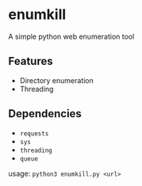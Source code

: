 # enumkill
A simple python web enumeration tool

## Features
- Directory enumeration
- Threading

## Dependencies
- `requests`
- `sys`
- `threading`
- `queue`

usage: `python3 enumkill.py <url>`
